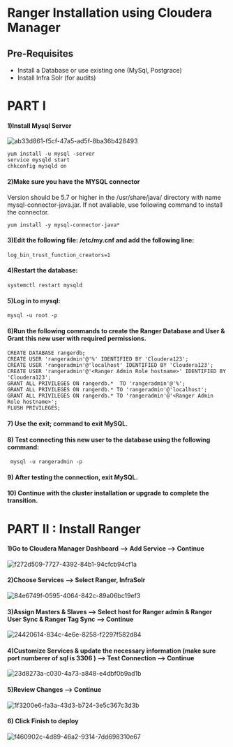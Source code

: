 # Ranger Installation using Cloudera Manager

## Pre-Requisites 

* Install a Database or use existing one (MySql, Postgrace)
* Install Infra Solr (for audits)
# PART I

#### 1)Install Mysql Server 

![ab33d861-f5cf-47a5-ad5f-8ba36b428493](https://user-images.githubusercontent.com/124764525/217611823-8d2a199d-4b61-4ae6-98fb-e20f2a3d4e8c.jpg)
```
yum install -u mysql -server
service mysqld start
chkconfig mysqld on
```

#### 2)Make sure you have the MYSQL connector 
Version should be 5.7 or higher in the /usr/share/java/ directory with name mysql-connector-java.jar.
If not avaliable, use following command to install the connector.
```
yum install -y mysql-connector-java*
```

#### 3)Edit the following file: /etc/my.cnf and add the following line:
```
log_bin_trust_function_creators=1
```
#### 4)Restart the database:
```
systemctl restart mysqld
```

#### 5)Log in to mysql:
```
mysql -u root -p
```
#### 6)Run the following commands to create the Ranger Database and User & Grant this new user with required permissions.
```
CREATE DATABASE rangerdb;
CREATE USER 'rangeradmin'@'%' IDENTIFIED BY 'Cloudera123'; 
CREATE USER 'rangeradmin'@'localhost' IDENTIFIED BY 'Cloudera123';
CREATE USER 'rangeradmin'@'<Ranger Admin Role hostname>' IDENTIFIED BY 'Cloudera123';
GRANT ALL PRIVILEGES ON rangerdb.*  TO 'rangeradmin'@'%';
GRANT ALL PRIVILEGES ON rangerdb.* TO 'rangeradmin'@'localhost';
GRANT ALL PRIVILEGES ON rangerdb.* TO 'rangeradmin'@'<Ranger Admin Role hostname>';
FLUSH PRIVILEGES;
```
#### 7) Use the exit; command to exit MySQL.

#### 8) Test connecting this new user to the database using the following command:

     mysql -u rangeradmin -p

#### 9) After testing the connection, exit MySQL.

#### 10) Continue with the cluster installation or upgrade to complete the transition.


# PART II : Install Ranger

#### 1)Go to Cloudera Manager Dashboard --> Add Service --> Continue
![f272d509-7727-4392-84b1-94cfcb94cf1a](https://user-images.githubusercontent.com/124764525/217615233-e07887c0-a948-4eaf-ba3b-2410cc11e5d6.jpg)

#### 2)Choose Services --> Select Ranger, InfraSolr

![84e6749f-0595-4064-842c-89a06bc19ef3](https://user-images.githubusercontent.com/124764525/217615376-31fe0da2-8ca4-4ee4-aee4-5bddc8e52062.jpg)

#### 3)Assign Masters & Slaves --> Select host for Ranger admin & Ranger User Sync & Ranger Tag Sync --> Continue

![24420614-834c-4e6e-8258-f2297f582d84](https://user-images.githubusercontent.com/124764525/217615535-5d377545-a28d-4573-937d-fbda589dee42.jpg)

#### 4)Customize Services & update the necessary information (make sure port numberer of sql is 3306 ) --> Test Connection --> Continue

![23d8273a-c030-4a73-a848-e4dbf0b9ad1b](https://user-images.githubusercontent.com/124764525/217615623-7e890eb0-510f-4399-92af-e984189b11f9.jpg)

#### 5)Review Changes --> Continue
![1f3200e6-fa3a-43d3-b724-3e5c367c3d3b](https://user-images.githubusercontent.com/124764525/217615734-345d2289-2ee0-4bde-9d3f-91d5894f5b11.jpg)

#### 6) Click Finish to deploy 

![f460902c-4d89-46a2-9314-7dd698310e67](https://user-images.githubusercontent.com/124764525/217615817-a35560c8-0253-4e8d-912b-35b44de7df32.jpg)



